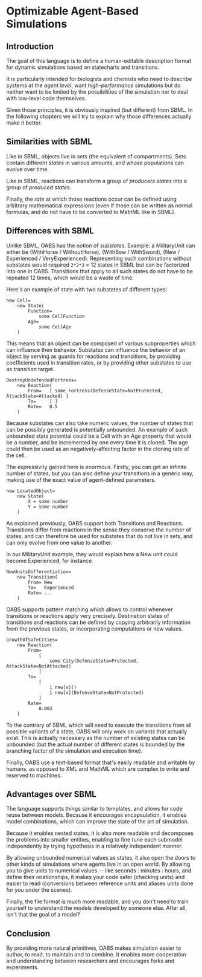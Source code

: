 Optimizable Agent-Based Simulations=====================================## IntroductionThe goal of this language is to define a human-editable description format for dynamic simulations based on statecharts and transitions.It is particularly intended for biologists and chemists who need to describe systems at the _agent level_, want _high-performance_ simulations but do neither want to be limited by the possibilities of the simulation nor to deal with low-level code themselves. Given those principles, it is obviously inspired (but different) from SBML. In the following chapters we will try to explain why those differences actually make it better.## Similarities with SBMLLike in SBML, objects live in _sets_ (the equivalent of compartments). Sets contain different _states_ in various amounts, and whose populations can evolve over time. Like in SBML, reactions can transform a group of _producers states_ into a group of _produced states_. Finally, the _rate_ at which those reactions occur can be defined using arbitrary mathematical expressions (even if those can be written as normal formulas, and do not have to be converted to MathML like in SBML).## Differences with SBMLUnlike SBML, OABS has the notion of _substates_. Example: a MilitaryUnit can either be (WithHorse / WithoutHorse), (WithBow / WithSword), (New / Experienced / VeryExperienced). Representing such combinations without substates would required `2*2*3` = 12 states in SBML but can be factorized into one in OABS. Transitions that apply to all such states do not have to be repeated 12 times, which would be a waste of time.Here's an example of state with two substates of different types:	new Cell=		new State(			Function=				some CellFunction			Age=				some CellAge		)This means that an object can be composed of various subproperties which can influence their behavior. Substates can influence the behavior of an object by serving as guards for reactions and transitions, by providing coefficients used in transition rates, or by providing other substates to use as transition target.	DestroyUndefendedFortress=		new Reaction(			From=   [ some Fortress(DefenseState=NotProtected, AttackState=Attacked) ]			To=     [ ]			Rate=   0.5		)Because substates can also take numeric values, the number of states that can be possibly generated is potentially unbounded. An example of such unbounded state potential could be a Cell with an Age property that would be a number, and be incremented by one every time it is cloned. The age could then be used as an negatively-affecting factor in the cloning rate of the cell. The expressivity gained here is enormous. Firstly, you can get an infinite number of states, but you can also define your transitions in a generic way, making use of the exact value of agent-defined parameters.	new LocatedObject=		new State(			X = some number			Y = some number		)As explained previously, OABS support both Transitions and Reactions. Transitions differ from reactions in the sense they conserve the number of states, and can therefore be used for substates that do not live in sets, and can only evolve from one value to another. In our MilitaryUnit example, they would explain how a New unit could become Experienced, for instance. 	NewUnitsDifferentiation=		new Transition(			From= New			To=   Experienced			Rate= ...		)OABS supports pattern matching which allows to control whenever transitions or reactions apply very precisely. Destination states of transitions and reactions can be defined by copying arbitrarily information from the previous states, or incorporating computations or new values.	GrowthOfSafeCities=		new Reaction(			From=				[					some City(DefenseState=Protected, AttackState=NotAttacked)				]			To=				[					1 new[x]()					1 new[x](DefenseState=NotProtected)				]			Rate=				0.003		)To the contrary of SBML which will need to execute the transitions from all possible variants of a state, OABS will only work on variants that actually exist. This is actually necessary as the number of existing states can be unbounded (but the actual number of different states is bounded by the branching factor of the simulation and execution time).Finally, OABS use a text-based format that's easily readable and writable by humans, as opposed to XML and MathML which are complex to write and reserved to machines.## Advantages over SBMLThe language supports things similar to templates, and allows for code reuse between models. Because it encourages encapsulation, it enables model combinations, which can improve the state of the art of simulation.Because it enables nested states, it is also more readable and decomposes the problems into smaller entities, enabling to fine tune each submodel independently by trying hypothesis in a relatively independent manner.By allowing unbounded numerical values as states, it also open the doors to other kinds of simulations where agents live in an open world. By allowing you to give units to numerical values -- like seconds : minutes : hours, and define their relationships, it makes your code safer (checking units) and easier to read (conversions between reference units and aliases units done for you under the scenes).Finally, the file format is much more readable, and you don't need to train yourself to understand the models developed by someone else. After all, isn't that the goal of a model?## ConclusionBy providing more natural primitives, OABS makes simulation easier to author, to read, to maintain and to combine. It enables more cooperation and understanding between researchers and encourages forks and experiments.